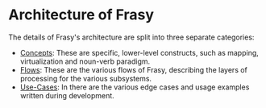 # Architecture of Frasy
The details of Frasy's architecture are split into three separate categories:

- [Concepts](doc/architecture/concepts): These are specific, lower-level constructs, such as mapping, virtualization and noun-verb paradigm.
- [Flows](doc/architecture/flows): These are the various flows of Frasy, describing the layers of processing for the various subsystems.
- [Use-Cases](doc/architecture/use_cases): In there are the various edge cases and usage examples written during development.